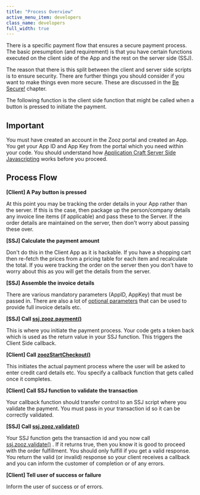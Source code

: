 ```yaml
---
title: "Process Overview"
active_menu_item: developers
class_name: developers
full_width: true
---
```



There is a specific payment flow that ensures a secure payment process. The basic presumption (and requirement) is that you have certain functions executed on the client side of the App and the rest on the server side (SSJ).

The reason that there is this split between the client and server side scripts is to ensure security. There are further things you should consider if you want to make things even more secure. These are discussed in the [Be Secure!](be-secure.htm) chapter.

The following function is the client side function that might be called when a button is pressed to initiate the payment.

## Important

You must have created an account in the Zooz portal and created an App. You get your App ID and App Key from the portal which you need within your code. You should understand how [Application Craft Server Side Javascripting](../../../scripting-apis/server-side-scripting-overview/) works before you proceed.

## Process Flow

**[Client] A Pay button is pressed**

At this point you may be tracking the order details in your App rather than the server. If this is the case, then package up the person/company details any invoice line items (if applicable) and pass these to the Server. If the order details are maintained on the server, then don't worry about passing these over.

**[SSJ] Calculate the payment amount**

Don't do this in the Client App as it is hackable. If you have a shopping cart then re-fetch the prices from a pricing table for each item and recalculate the total. If you were tracking the order on the server then you don't have to worry about this as you will get the details from the server.

**[SSJ] Assemble the invoice details**

There are various mandatory parameters (AppID, AppKey) that must be passed in. There are also a lot of [optional parameters](payment-parameters.htm) that can be used to provide full invoice details etc.

**[SSJ] Call [ssj.zooz.payment()](../../../scripting-apis/server-side-api/ssj-object/credit-card-payments/payment)**

This is where you initiate the payment process. Your code gets a token back which is used as the return value in your SSJ function. This triggers the Client Side callback.

**[Client] Call [zoozStartCheckout()](../../../scripting-apis/server-side-api/ssj-object/credit-card-payments/zoozstartcheckout)**

This initiates the actual payment process where the user will be asked to enter credit card details etc. You specify a callback function that gets called once it completes.

**[Client] Call SSJ function to validate the transaction**

Your callback function should transfer control to an SSJ script where you validate the payment. You must pass in your transaction id so it can be correctly validated.

**[SSJ] Call [ssj.zooz.validate()](../../../scripting-apis/server-side-api/ssj-object/credit-card-payments/validate)**

Your SSJ function gets the transaction id and you now call [ssj.zooz.validate()](../../../scripting-apis/server-side-api/ssj-object/credit-card-payments/validate) . If it returns true, then you know it is good to proceed with the order fulfillment. You should only fulfill if you get a valid response. You return the valid (or invalid) response so your client receives a callback and you can inform the customer of completion or of any errors.

**[Client] Tell user of success or failure**

Inform the user of success or of errors.
